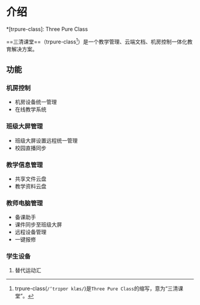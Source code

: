 # 介绍

<!-- prettier-ignore -->
*[trpure-class]: Three Pure Class

==三清课堂==（trpure-class[^1]）是一个教学管理、云端文档、机房控制一体化教育解决方案。

## 功能

### 机房控制

- 机房设备统一管理
- 在线教学系统

### 班级大屏管理

- 班级大屏设置远程统一管理
- 校园直播同步

### 教学信息管理

- 共享文件云盘
- 教学资料云盘

### 教师电脑管理

- 备课助手
- 课件同步至班级大屏
- 远程设备管理
- 一键报修

### 学生设备

1. 替代运动汇

[^1]: trpure-class(`/‘trɪpʊr klæs/`)是`Three Pure Class`的缩写，意为“三清课堂”。
